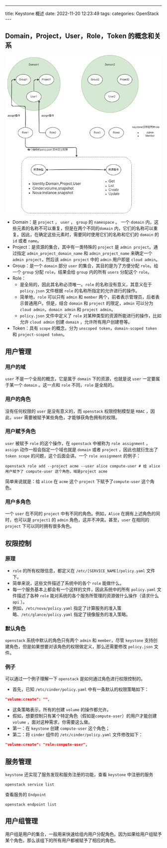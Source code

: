 ---
title: Keystone 概述
date: 2022-11-20 12:23:49
tags:
categories: OpenStack
--- 
## Domain，Project，User，Role，Token 的概念和关系
![keystone用户体系](https://raw.githubusercontent.com/com-wushuang/pics/main/keystone%E7%94%A8%E6%88%B7%E4%BD%93%E7%B3%BB.png)

- Domain：是 `project` ， `user` ， `group` 的 `namespace` 。 一个 `domain` 内，这些元素的名称不可以重复，但是在两个不同的`domain` 内，它们的名称可以重复。因此，在确定这些元素时，需要同时使用它们的名称和它们的 `domain` 的 `id` 或者 `name`。
- Project：是资源的集合，其中有一类特殊的 `project` 是 `admin project`。通过指定 `admin_project_domain_name` 和 `admin_project_name` 来确定一个 `admin project`，然后该 `admin project` 中的 `admin` 用户即是 `cloud admin`。
- Group：是一个 `domain` 部分 `user` 的集合，其目的是为了方便分配 `role`。给一个 `group` 分配 `role`，结果会给 `group` 内的所有 `users` 分配这个 `role`。
- Role：
    - 是全局的，因此其名称必须唯一。`role` 的名称没有意义，其意义在于 `policy.json` 文件根据 `role` 的名称所指定的允许进行的操作。
    - 简单地，`role` 可以只有 `admin` 和 `member` 两个，前者表示管理员，后者表示普通用户。但是，结合 `domain` 和 `project` 的限定，`admin` 可以分为 `cloud admin`，`domain admin` 和 `project admin`。
    - `policy.json` 文件中定义了 `role` 对某种类型的资源所能进行的操作，比如允许 `cloud admin` 创建 `domain` ，允许所有用户创建卷等。
- Token：具有 `scope` 的概念，分为 `unscoped token`，`domain-scoped token` 和 `project-scoped token`。

## 用户管理
### 用户的域
`user` 不是一个全局的概念，它是属于 `domain` 下的资源，也就是说 `user` 一定要属于某一个 `domain` 。这一点和 `role` 不同，`role` 是全局的。

### 用户的角色
没有任何权限的 `user` 是没有意义的，而 `openstack` 权限控制模型是 `RBAC` ，因此，`user` 需要被赋予某些角色，才能够获角色拥有的权限。

### 用户赋予角色
`user` 被赋予 `role` 的这个操作，在 `openstack` 中被称为 `role assignment` ， `assign` 动作一般会指定一个域也就是 `domain` 或者 `project` ，因此也就衍生出了` token scope` 的问题，这个后面会讲。一个 `role assignment` 的例子：

```shell
openstack role add --project acme --user alice compute-user # 给 alice用户赋予了 compute-user 这个角色，域是project acme
```

简单来说就是：给 `alice` 在 `acme` 这个 `project` 下赋予了`compute-user` 这个角色。

### 用户多角色
一个 `user` 在不同的 `project` 中有不同的角色。例如，`Alice` 在拥有上述角色的同时，也可以是 `project1` 的 `admin` 角色，这并不冲突。甚至，`user` 在相同的 `project` 下可以同时拥有很多角色。

## 权限控制

### 原理
- `role` 的所有权限信息，都定义在 `/etc/[SERVICE_NAME]/policy.yaml` 文件下。
- 简单来说，这些文件描述了系统中的各个 `role` 能做什么。
- 每一个服务基本上都会有一个这样的文件，因此系统中的所有 `policy.yaml` 文件描述了各种 `role` 能对系统的各个服务所管理的资源做什么操作（请求什么 `api` ）。
- 例如，`/etc/nova/policy.yaml` 指定了计算服务的准入策略、`/etc/glance/policy.yaml` 指定了镜像服务的准入策略。

### 默认角色
`openstack` 系统中默认的角色只有两个 `admin` 和 `member`，尽管 `keystone` 支持创建角色，但是如果想要对该角色的权限做定义，那么还需要修改 `policy.json` 文件。

### 例子
可以通过一个例子理解一下 `openstack` 是如何通过角色进行权限控制的。
- 首先，已知 `/etc/cinder/policy.yaml` 中有一条默认的权限策略如下：
```json
"volume:create": "",
```
- 这条策略表示，所有的创建 `volume` 的操作都允许。
- 假如，想要控制只有某个特定角色（假如是`compute-user`）的用户才能创建 `volume` ，面对这种需求，你需要这么做。
- 第一：在 `keystone` 创建 `compute-user` 这个角色；
- 第二：将 `cinder` 组件的 `/etc/cinder/policy.yaml` 文件修改如下：
```json
"volume:create": "role:compute-user",
```

## 服务管理
`keystone` 还实现了服务发现和服务注册的功能，查看 `keystone` 中注册的服务
```shell
openstack service list
```

查看服务的 `Endpoint`
```shell
openstack endpoint list
```

## 用户组管理

用户组是用户的集合，一般用来快速给组内用户分配角色。因为如果给用户组赋予某个角色，那么该组下的所有用户都被赋予了相应的角色。


